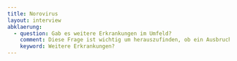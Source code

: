 ```yaml
---
title: Norovirus
layout: interview
abklaerung:
  - question: Gab es weitere Erkrankungen im Umfeld?
    comment: Diese Frage ist wichtig um herauszufinden, ob ein Ausbruch vorliegt. Beispielsweise könnte eine Person berichten, sie sei bei einem Schulausflug gewesen und die Hälfte der Schülerinnen und Schüler sei erkrankt. Das würde eine Ausbruchsuntersuchung rechtfertigen.
    keyword: Weitere Erkrankungen?
---
```

